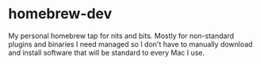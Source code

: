 homebrew-dev
============

My personal homebrew tap for nits and bits. Mostly for non-standard plugins and binaries I need managed so I don't have to manually download and install software that will be standard to every Mac I use.
